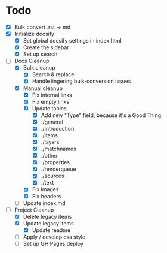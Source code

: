 # Todo

- [x] Bulk convert .rst -> md
- [x] Initialize docsify
  - [x] Set global docsify settings in index.html
  - [x] Create the sidebar
  - [x] Set up search
- [ ] Docs Cleanup
  - [x] Bulk cleanup
    - [x] Search & replace
    - [x] Handle lingering bulk-conversion issues
  - [x] Manual cleanup
    - [x] Fix internal links
    - [x] Fix empty links
    - [x] Update tables
      - [x] Add new "Type" field, because it's a Good Thing
      - [x] ./general
      - [x] ./introduction
      - [x] ./items
      - [x] ./layers
      - [x] ./matchnames
      - [x] ./other
      - [x] ./properties
      - [x] ./renderqueue
      - [x] ./sources
      - [x] ./text
    - [x] Fix images
    - [x] Fix headers
  - [ ] Update index.md
- [ ] Project Cleanup
  - [x] Delete legacy items
  - [x] Update legacy items
    - [x] Update readme
  - [ ] Apply / develop css style
  - [ ] Set up GH Pages deploy
